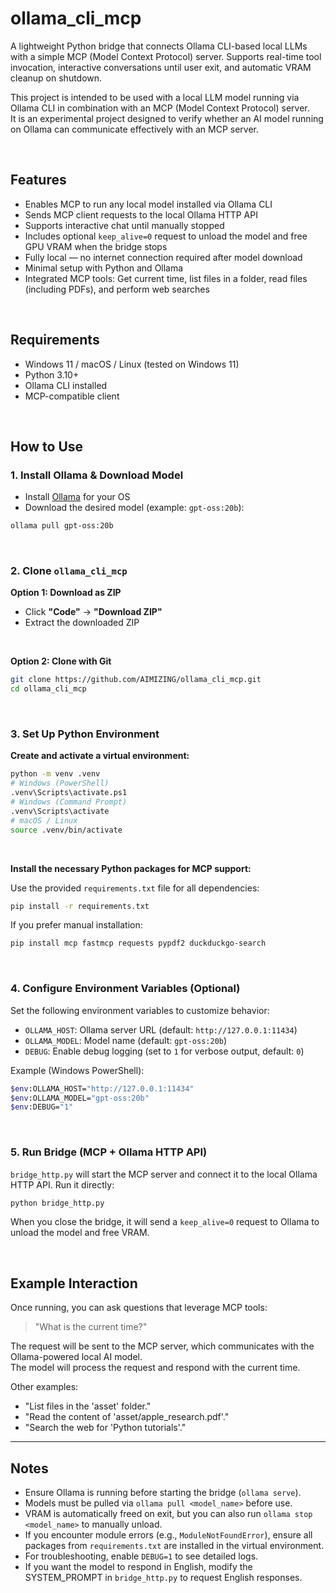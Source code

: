 # ollama_cli_mcp
A lightweight Python bridge that connects Ollama CLI-based local LLMs with a simple MCP (Model Context Protocol) server. Supports real-time tool invocation, interactive conversations until user exit, and automatic VRAM cleanup on shutdown.

This project is intended to be used with a local LLM model running via Ollama CLI in combination with an MCP (Model Context Protocol) server.  
It is an experimental project designed to verify whether an AI model running on Ollama can communicate effectively with an MCP server.

<br>

## Features
- Enables MCP to run any local model installed via Ollama CLI
- Sends MCP client requests to the local Ollama HTTP API
- Supports interactive chat until manually stopped
- Includes optional `keep_alive=0` request to unload the model and free GPU VRAM when the bridge stops
- Fully local — no internet connection required after model download
- Minimal setup with Python and Ollama
- Integrated MCP tools: Get current time, list files in a folder, read files (including PDFs), and perform web searches

<br>

## Requirements

- Windows 11 / macOS / Linux (tested on Windows 11)
- Python 3.10+
- Ollama CLI installed
- MCP-compatible client

<br>

## How to Use

### 1. Install Ollama & Download Model
- Install [Ollama](https://ollama.com/download) for your OS
- Download the desired model (example: `gpt-oss:20b`):
```sh
ollama pull gpt-oss:20b
```

<br>

### 2. Clone `ollama_cli_mcp`

**Option 1: Download as ZIP**
- Click **"Code"** → **"Download ZIP"**
- Extract the downloaded ZIP

<br>

**Option 2: Clone with Git**
```sh
git clone https://github.com/AIMIZING/ollama_cli_mcp.git
cd ollama_cli_mcp
```

<br>

### 3. Set Up Python Environment

**Create and activate a virtual environment:**

```sh
python -m venv .venv
# Windows (PowerShell)
.venv\Scripts\activate.ps1
# Windows (Command Prompt)
.venv\Scripts\activate
# macOS / Linux
source .venv/bin/activate
```

<br>

**Install the necessary Python packages for MCP support:**  

Use the provided `requirements.txt` file for all dependencies:
```sh
pip install -r requirements.txt
```

If you prefer manual installation:
```sh
pip install mcp fastmcp requests pypdf2 duckduckgo-search
```

<br>

### 4. Configure Environment Variables (Optional)
Set the following environment variables to customize behavior:
- `OLLAMA_HOST`: Ollama server URL (default: `http://127.0.0.1:11434`)
- `OLLAMA_MODEL`: Model name (default: `gpt-oss:20b`)
- `DEBUG`: Enable debug logging (set to `1` for verbose output, default: `0`)

Example (Windows PowerShell):
```sh
$env:OLLAMA_HOST="http://127.0.0.1:11434"
$env:OLLAMA_MODEL="gpt-oss:20b"
$env:DEBUG="1"
```

<br>

### 5. Run Bridge (MCP + Ollama HTTP API)
`bridge_http.py` will start the MCP server and connect it to the local Ollama HTTP API.
Run it directly:
```sh
python bridge_http.py
```

When you close the bridge, it will send a `keep_alive=0` request to Ollama to unload the model and free VRAM.

<br>

## Example Interaction
Once running, you can ask questions that leverage MCP tools:
> "What is the current time?"

The request will be sent to the MCP server, which communicates with the Ollama-powered local AI model.  
The model will process the request and respond with the current time.

Other examples:
- "List files in the 'asset' folder."
- "Read the content of 'asset/apple_research.pdf'."
- "Search the web for 'Python tutorials'."

---

## Notes
- Ensure Ollama is running before starting the bridge (`ollama serve`).
- Models must be pulled via `ollama pull <model_name>` before use.
- VRAM is automatically freed on exit, but you can also run `ollama stop <model_name>` to manually unload.
- If you encounter module errors (e.g., `ModuleNotFoundError`), ensure all packages from `requirements.txt` are installed in the virtual environment.
- For troubleshooting, enable `DEBUG=1` to see detailed logs.
- If you want the model to respond in English, modify the SYSTEM_PROMPT in `bridge_http.py` to request English responses.
